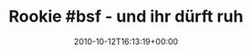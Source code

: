---
retweeted: false
source: <a href="http://termtter.org/" rel="nofollow">Termtter</a>
entities:
  hashtags:
  - text: bsf
    indices:
    - '7'
    - '11'
  symbols: []
  user_mentions: []
  urls: []
display_text_range:
- '0'
- '64'
favorite_count: '0'
id_str: '27152917919'
truncated: false
retweet_count: '0'
id: '27152917919'
created_at: Tue Oct 12 16:13:19 +0000 2010
favorited: false
full_text: 'Rookie #bsf - und ihr dürft ruhig mit hoch auf die Bühne kommen.'
lang: de
tags:
- bsf
- pesos:twitter
date: '2010-10-12T16:13:19+00:00'
src: https://twitter.com/bascht/status/27152917919
original_url: https://twitter.com/bascht/status/27152917919
type: twitter_tweet
text: 'Rookie #bsf - und ihr dürft ruhig mit hoch auf die Bühne kommen.'
title: 'Rookie #bsf - und ihr dürft ruh'

---